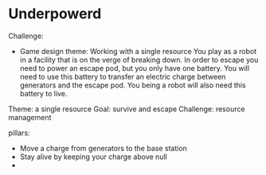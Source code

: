 # Underpowerd

Challenge:
- Game design theme: Working with a single resource
You play as a robot in a facility that is on the verge of breaking down. In order to escape you need to power an escape pod, but you only have one battery. You will need to use this battery to transfer an electric charge between generators and the escape pod. You being a robot will also need this battery to live.

Theme: a single resource
Goal: survive and escape
Challenge: resource management

pillars:
- Move a charge from generators to the base station
- Stay alive by keeping your charge above null
- 
